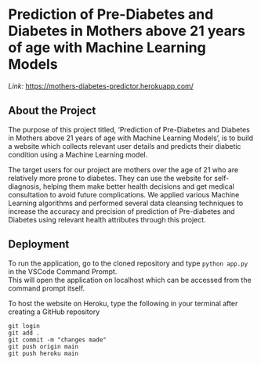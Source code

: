 # Prediction of Pre-Diabetes and Diabetes in Mothers above 21 years of age with Machine Learning Models

*Link:* https://mothers-diabetes-predictor.herokuapp.com/

## About the Project

The purpose of this project titled, ‘Prediction of Pre-Diabetes and Diabetes in Mothers above 21 years of age with Machine Learning Models’, is to build a website which collects relevant user details and predicts their diabetic condition using a Machine Learning model. 

The target users for our project are mothers over the age of 21 who are relatively more prone to diabetes. They can use the website for self-diagnosis, helping them make better health decisions and get medical consultation to avoid future complications. We applied various Machine Learning algorithms and performed several data cleansing techniques to increase the accuracy and precision of prediction of Pre-diabetes and Diabetes using relevant health attributes through this project.

## Deployment

To run the application, go to the cloned repository and type `python app.py` in the VSCode Command Prompt. <br>
This will open the application on localhost which can be accessed from the command prompt itself.

To host the website on Heroku, type the following in your terminal after creating a GitHub repository
```
git login
git add .
git commit -m "changes made"
git push origin main
git push heroku main
```
